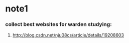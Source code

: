 note1
========
### collect best websites for warden studying:
1. http://blog.csdn.net/nju08cs/article/details/19208603